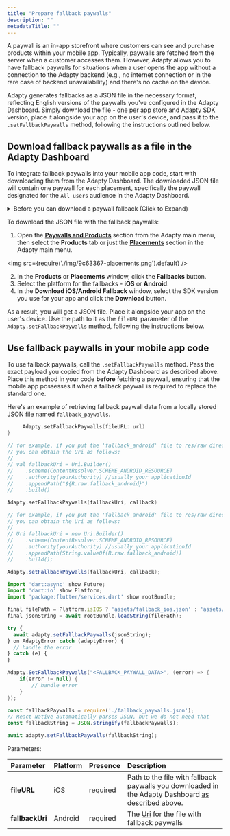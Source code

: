 ```yaml
---
title: "Prepare fallback paywalls"
description: ""
metadataTitle: ""
---
```


A paywall is an in-app storefront where customers can see and purchase products within your mobile app. Typically, paywalls are fetched from the server when a customer accesses them. However, Adapty allows you to have fallback paywalls for situations when a user opens the app without a connection to the Adapty backend (e.g., no internet connection or in the rare case of backend unavailability) and there's no cache on the device.

Adapty generates fallbacks as a JSON file in the necessary format, reflecting English versions of the paywalls you've configured in the Adapty Dashboard. Simply download the file - one per app store and Adapty SDK version, place it alongside your app on the user's device, and pass it to the `.setFallbackPaywalls` method, following the instructions outlined below.

## Download fallback paywalls as a file in the Adapty Dashboard

To integrate fallback paywalls into your mobile app code, start with downloading them from the Adapty Dashboard. The downloaded JSON file will contain one paywall for each placement, specifically the paywall designated for the `All users` audience in the Adapty Dashboard.

<details>
   <summary>Before you can download a paywall fallback (Click to Expand)</summary>

   1. [Create products](create-product) you want to sell
2. [Create paywall and add the products to it](create-paywall). Paywalls are in-app stores in your mobile apps.
3. [Create placement and add paywalls to it](create-placement). Placement is the location where the paywall will be shown.
</details>

To download the JSON file with the fallback paywalls:

1. Open the **[Paywalls and Products](https://app.adapty.io/products)** section from the Adapty main menu, then select the **Products** tab or just the **[Placements](https://app.adapty.io/placements)** section in the Adapty main menu.

   
<img
  src={require('./img/9c63367-placements.png').default}
/>



2. In the **Products** or **Placements** window, click the **Fallbacks** button. 
3. Select the platform for the fallbacks - **iOS** or **Android**.
4. In the **Download iOS/Android Fallback** window, select the SDK version you use for your app and click the **Download** button.

As a result, you will get a JSON file. Place it alongside your app on the user's device. Use the path to it as the `fileURL` parameter of the `Adapty.setFallbackPaywalls` method, following the instructions below.

## Use fallback paywalls in your mobile app code

To use fallback paywalls, call the `.setFallbackPaywalls` method. Pass the exact payload you copied from the Adapty Dashboard as described above. Place this method in your code **before** fetching a paywall, ensuring that the mobile app possesses it when a fallback paywall is required to replace the standard one.

Here's an example of retrieving fallback paywall data from a locally stored JSON file named `fallback_paywalls`.

```swift title="title="if let url = Bundle.main.url(forResource: "fallback_paywalls", withExtension: "json") {""
     Adapty.setFallbackPaywalls(fileURL: url)
}
```
```kotlin title="title="val fallbackUri: Uri = //get Uri for the file with fallback paywalls""
// for example, if you put the 'fallback_android' file to res/raw directory,
// you can obtain the Uri as follows:
//
// val fallbackUri = Uri.Builder()
//    .scheme(ContentResolver.SCHEME_ANDROID_RESOURCE)
//    .authority(yourAuthority) //usually your applicationId
//    .appendPath("${R.raw.fallback_android}")
//    .build()

Adapty.setFallbackPaywalls(fallbackUri, callback)
```
```java title="title="Uri fallbackUri = //get Uri for the file with fallback paywalls""
// for example, if you put the 'fallback_android' file to res/raw directory,
// you can obtain the Uri as follows:
//
// Uri fallbackUri = new Uri.Builder()
//    .scheme(ContentResolver.SCHEME_ANDROID_RESOURCE)
//    .authority(yourAuthority) //usually your applicationId
//    .appendPath(String.valueOf(R.raw.fallback_android))
//    .build();

Adapty.setFallbackPaywalls(fallbackUri, callback);
```
```javascript title="title="Flutter""
import 'dart:async' show Future;
import 'dart:io' show Platform;
import 'package:flutter/services.dart' show rootBundle;

final filePath = Platform.isIOS ? 'assets/fallback_ios.json' : 'assets/fallback_android.json';
final jsonString = await rootBundle.loadString(filePath);

try {
  await adapty.setFallbackPaywalls(jsonString);
} on AdaptyError catch (adaptyError) {
  // handle the error
} catch (e) {
}
```
```csharp title="title="Unity""
Adapty.SetFallbackPaywalls("<FALLBACK_PAYWALL_DATA>", (error) => {
    if(error != null) {
        // handle error
    }
});
```
```typescript title="title="React Native (TS)""
const fallbackPaywalls = require('./fallback_paywalls.json');
// React Native automatically parses JSON, but we do not need that
const fallbackString = JSON.stringify(fallbackPaywalls);

await adapty.setFallbackPaywalls(fallbackString);
```

Parameters:

| Parameter       | Platform | Presence | Description                                                                                                                                                                              |
| :-------------- | :------- | :------- | :--------------------------------------------------------------------------------------------------------------------------------------------------------------------------------------- |
| **fileURL**     | iOS      | required | Path to the file with fallback paywalls you downloaded in the Adapty Dashboard [as described above](fallback-paywalls#download-fallback-paywalls-as-a-file-in-the-adapty-dashboard). |
| **fallbackUri** | Android  | required | The [Uri](https://developer.android.com/reference/android/net/Uri) for the file with fallback paywalls                                                                                   |